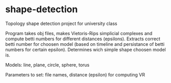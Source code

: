# shape-detection
Topology shape detection project for university class

Program takes obj files, makes Vietoris-Rips simplicial complexes
and compute betti numbers for different distances (epsilons). 
Extracts correct betti number for choosen model (based on timeline
and persistance of betti numbers for certain epsilon).
Determines wich simple shape choosen model is.

Models: line, plane, circle, sphere, torus

Parameters to set: file names, distance (epsilon) for computing VR


